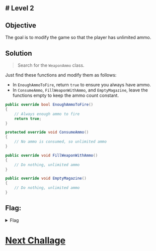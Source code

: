 ## # Level 2

## Objective

The goal is to modify the game so that the player has unlimited ammo.

## Solution

> Search for the `WeaponAmmo` class.

Just find these functions and modify them as follows:

- In `EnoughAmmoToFire`, return `true` to ensure you always have ammo.
- In `ConsumeAmmo`, `FillWeaponWithAmmo`, and `EmptyMagazine`, leave the functions empty to keep the ammo count constant.

```csharp
public override bool EnoughAmmoToFire()
{
    // Always enough ammo to fire
    return true;
}

protected override void ConsumeAmmo()
{
    // No ammo is consumed, so unlimited ammo
}

public override void FillWeaponWithAmmo()
{
    // Do nothing, unlimited ammo
}

public override void EmptyMagazine()
{
    // Do nothing, unlimited ammo
}
```

## Flag:

<details>
<summary>Flag</summary>
GHCTF{oops_sorry_mr_unicorn}  
<br/>

</details>

# [Next Challage](L3.MD)
